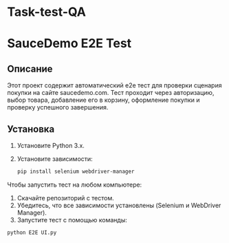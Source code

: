# Task-test-QA
 
# SauceDemo E2E Test

## Описание
Этот проект содержит автоматический e2e тест для проверки сценария покупки на сайте saucedemo.com. Тест проходит через авторизацию, выбор товара, добавление его в корзину, оформление покупки и проверку успешного завершения.

## Установка

1. Установите Python 3.x.
2. Установите зависимости:

   ```bash
   pip install selenium webdriver-manager

Чтобы запустить тест на любом компьютере:
1. Скачайте репозиторий с тестом.
2. Убедитесь, что все зависимости установлены (Selenium и WebDriver Manager).
3. Запустите тест с помощью команды:

```bash
python E2E UI.py
